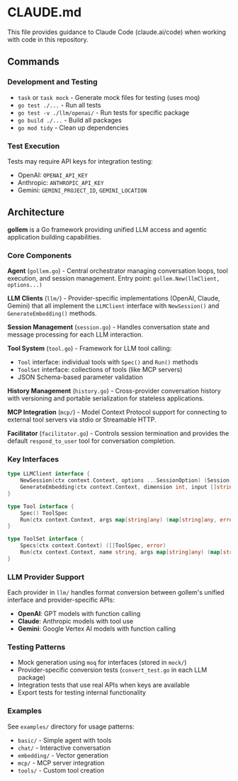 # CLAUDE.md

This file provides guidance to Claude Code (claude.ai/code) when working with code in this repository.

## Commands

### Development and Testing
- `task` or `task mock` - Generate mock files for testing (uses moq)
- `go test ./...` - Run all tests
- `go test -v ./llm/openai/` - Run tests for specific package
- `go build ./...` - Build all packages
- `go mod tidy` - Clean up dependencies

### Test Execution
Tests may require API keys for integration testing:
- OpenAI: `OPENAI_API_KEY`
- Anthropic: `ANTHROPIC_API_KEY`  
- Gemini: `GEMINI_PROJECT_ID`, `GEMINI_LOCATION`

## Architecture

**gollem** is a Go framework providing unified LLM access and agentic application building capabilities.

### Core Components

**Agent** (`gollem.go`) - Central orchestrator managing conversation loops, tool execution, and session management. Entry point: `gollem.New(llmClient, options...)`

**LLM Clients** (`llm/`) - Provider-specific implementations (OpenAI, Claude, Gemini) that all implement the `LLMClient` interface with `NewSession()` and `GenerateEmbedding()` methods.

**Session Management** (`session.go`) - Handles conversation state and message processing for each LLM interaction.

**Tool System** (`tool.go`) - Framework for LLM tool calling:
- `Tool` interface: individual tools with `Spec()` and `Run()` methods
- `ToolSet` interface: collections of tools (like MCP servers)
- JSON Schema-based parameter validation

**History Management** (`history.go`) - Cross-provider conversation history with versioning and portable serialization for stateless applications.

**MCP Integration** (`mcp/`) - Model Context Protocol support for connecting to external tool servers via stdio or Streamable HTTP.

**Facilitator** (`facilitator.go`) - Controls session termination and provides the default `respond_to_user` tool for conversation completion.

### Key Interfaces

```go
type LLMClient interface {
    NewSession(ctx context.Context, options ...SessionOption) (Session, error)
    GenerateEmbedding(ctx context.Context, dimension int, input []string) ([][]float64, error)
}

type Tool interface {
    Spec() ToolSpec
    Run(ctx context.Context, args map[string]any) (map[string]any, error)
}

type ToolSet interface {
    Specs(ctx context.Context) ([]ToolSpec, error)
    Run(ctx context.Context, name string, args map[string]any) (map[string]any, error)
}
```

### LLM Provider Support

Each provider in `llm/` handles format conversion between gollem's unified interface and provider-specific APIs:
- **OpenAI**: GPT models with function calling
- **Claude**: Anthropic models with tool use  
- **Gemini**: Google Vertex AI models with function calling

### Testing Patterns

- Mock generation using `moq` for interfaces (stored in `mock/`)
- Provider-specific conversion tests (`convert_test.go` in each LLM package)
- Integration tests that use real APIs when keys are available
- Export tests for testing internal functionality

### Examples

See `examples/` directory for usage patterns:
- `basic/` - Simple agent with tools
- `chat/` - Interactive conversation
- `embedding/` - Vector generation
- `mcp/` - MCP server integration
- `tools/` - Custom tool creation
